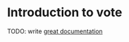 # Introduction to vote

TODO: write [great documentation](http://jacobian.org/writing/what-to-write/)
